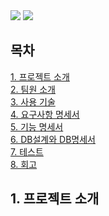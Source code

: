 <img src="https://capsule-render.vercel.app/api?type=waving&color=75bdc2&height=120&section=footer&text=느린걸음&fontSize=50"/>
<img src="https://github.com/beyond-sw-camp/be05-2nd-4Rang-SlowStep/issues/25#issue-2207153343/">


## 목차
  [1. 프로젝트 소개](#1-프로젝트-소개)<br>
  [2. 팀원 소개](#2-팀원-소개)<br>
  [3. 사용 기술](#3-사용-기술)<br>
  [4. 요구사항 명세서](#4-요구사항-명세서)<br>
  [5. 기능 명세서](#5-기능-명세서)<br>
  [6. DB설계와 DB명세서](#6-DB설계와DB명세서)<br>
  [7. 테스트](#7-테스트)<br>
  [8. 회고](#8-회고)<br>

## 1. 프로젝트 소개

